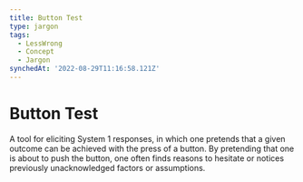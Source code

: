 ```yaml
---
title: Button Test
type: jargon
tags:
  - LessWrong
  - Concept
  - Jargon
synchedAt: '2022-08-29T11:16:58.121Z'
---
```


# Button Test

A tool for eliciting System 1 responses, in which one pretends that a given outcome can be achieved with the press of a button. By pretending that one is about to push the button, one often finds reasons to hesitate or notices previously unacknowledged factors or assumptions.
 
